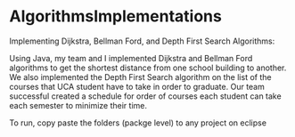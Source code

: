# AlgorithmsImplementations
Implementing Dijkstra, Bellman Ford, and Depth First Search Algorithms:

Using Java, my team and I implemented Dijkstra and Bellman Ford algorithms to get the shortest distance from one school building to another.
We also implemented the Depth First Search algorithm on the list of the courses that UCA student have to take in order to graduate.
Our team successful created a schedule for order of courses each student can take each semester to minimize their time.

To run, copy paste the folders (packge level) to any project on eclipse
